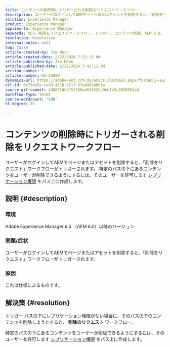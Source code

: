 ```yaml
---
title: コンテンツの削除時にトリガーされる削除をリクエストワークフロー
description: ユーザーがログインしてAEMでページまたはアセットを削除すると、「削除をリクエスト」ワークフローがトリガーされる場合について説明します。
solution: Experience Manager
product: Experience Manager
applies-to: Experience Manager
keywords: KCS，削除をリクエストワークフロー，トリガー, コンテンツ削除，AEM 6.0, Adobe Experience Manager 6.0, FAQ
resolution: Resolution
internal-notes: null
bug: false
article-created-by: Jim Menn
article-created-date: 2/22/2024 7:32:13 AM
article-published-by: Jim Menn
article-published-date: 2/22/2024 7:42:11 AM
version-number: 1
article-number: KA-23690
dynamics-url: https://adobe-ent.crm.dynamics.com/main.aspx?forceUCI=1&pagetype=entityrecord&etn=knowledgearticle&id=6fc7b07a-54d1-ee11-9079-6045bd006268
exl-id: 6e79da5a-ce89-411b-921f-87e490348b5a
source-git-commit: 4d8871db475f268ad53522dc9ebfc5c2850853ad
workflow-type: tm+mt
source-wordcount: '190'
ht-degree: 3%

---
```


# コンテンツの削除時にトリガーされる削除をリクエストワークフロー


ユーザーがログインしてAEMでページまたはアセットを削除すると、「削除をリクエスト」ワークフローがトリガーされます。 特定のパスの下にあるコンテンツをユーザーが削除できるようにするには、そのユーザーを許可します [レプリケーション権限](https://experienceleague.adobe.com/docs/experience-manager-release-information/aem-release-updates/previous-updates/aem-previous-versions.html?lang=ja) をパス上に作成します。

## 説明 {#description}


### 環境

Adobe Experience Manager 6.0 （AEM 6.0）以降のバージョン

### 問題/症状

ユーザーがログインしてAEMでページまたはアセットを削除すると、「削除をリクエスト」ワークフローがトリガーされます。

### 原因

これは仕様によるものです。


## 解決策 {#resolution}


トリガー パスの下にレプリケーション権限がない場合に、そのパスの下のコンテンツを削除しようとすると、 <b>削除のリクエスト</b> ワークフロー。

特定のパスの下にあるコンテンツをユーザーが削除できるようにするには、そのユーザーを許可します [レプリケーション権限](https://experienceleague.adobe.com/docs/experience-manager-release-information/aem-release-updates/previous-updates/aem-previous-versions.html?lang=ja) をパス上に作成します。
